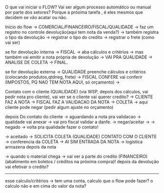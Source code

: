 O que vai iniciar o FLOW? Vai ser algum processo automático ou manual por parte dos setores? Porque a próxima tarefa , é eles mesmos que decidem se vão acatar ou não.

Inicio do flow → COMERCIAL/FINANCEIRO/FISCAL/QUALIDADE → faz um registro no controle devolução(aqui tem nota da venda?)
	→ também registra o tipo da devolução
	→ registrar o tipo do credito
	→ registrar o frete (como vai ser)

se for devolução interna → FISCAL  → aba cálculos e critérios → mas também vai emitir a nota própria de devolução → VAI PRA QUALIDADE → ANALISE DE COLETA → FINAL.


se for devolução externa → QUALIDADE preenche cálculos e critérios (colocando produtos,qtdneg, frete) → FISCAL CONFERE vai conferir (IMPOSTOS, PQ NAO TEM NOTA AQUI, só orçamento) → 

Contato com o cliente (QUALIDADE) (via WSP, depois dos cálculos, vai pedir nota pro cliente), vai ver se o cliente vai querer credito? → CLIENTE FAZ A NOTA → FISCAL FAZ A VALIDACAO DA NOTA → COLETA
	→ aqui cliente pode negar (pedir algum ajuste no orçamento)

depois Do contato do cliente → aguardando a nota pra validacao → qualidade vai anexar → vai pro fiscal validar  a danfe. → negar/aceitar → 
	→ negado → volta pra qualidade fazer  o contato!

→ aceitado → SOLICITA COLETA (QUALIDADE) CONTATO COM O CLIENTE → conferencia da COLETA → AI SIM ENTRADA DA NOTA → logistica armazena depois da nota

→ quando o material chega → vai ver a parte do credito (FINANCEIRO) (abatimento em boletos  / créditos na próxima compra)! depois da devolução vai efetivar o credito?


---

esse calculo/critérios → tem uma conta, calculo que o flow pode fazer? o calculo não e em cima do valor da nota?